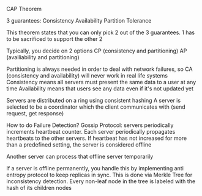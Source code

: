 
CAP Theorem 

3 guarantees:
Consistency
Availability
Partition Tolerance

This theorem states that you can only pick 2 out of the 3 guarantees. 1 has to be sacrificed to support the other 2

Typically, you decide on 2 options
CP (consistency and partitioning)
AP (availiability and partitioning)

Partitioning is always needed in order to deal with network failures, so CA (consistency and availability) will never work in real life systems
Consistency means all servers must present the same data to a user at any time
Availability means that users see any data even if it's not updated yet

Servers are distributed on a ring using consistent hashing
A server is selected to be a coordinator which the client communicates with (send request, get response)

How to do Failure Detection?
Gossip Protocol: servers periodically increments heartbeat counter. Each server periodically propagates heartbeats to the other servers. If heartbeat has not increased for more than a predefined setting, the server is considered offline

Another server can process that offline server temporarily

If a server is offline permanently, you handle this by implementing anti entropy protocol to keep replicas in sync. This is done via Merkle Tree for inconsistency detection. Every non-leaf node in the tree is labeled with the hash of its children nodes
